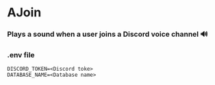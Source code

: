# AJoin

### Plays a sound when a user joins a Discord voice channel 🔊

### .env file
```
DISCORD_TOKEN=<Discord toke>
DATABASE_NAME=<Database name>
```